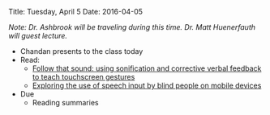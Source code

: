 Title: Tuesday, April  5
Date: 2016-04-05

_Note: Dr. Ashbrook will be traveling during this time. Dr. Matt
Huenerfauth will guest lecture._

- Chandan presents to the class today
- Read:
	- [Follow that sound: using sonification and corrective verbal
		feedback to teach touchscreen
		gestures](http://doi.acm.org/10.1145/2513383.2513455)
	- [Exploring the use of speech input by blind people on mobile
		devices](http://doi.acm.org/10.1145/2513383.2513440)
- Due
	- Reading summaries
